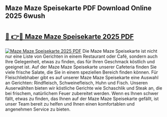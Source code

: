 ## Maze Maze Speisekarte PDF Download Online 2025 6wush

# <h2><a href="http://gccki9f.nevu.top/?p=Maze+Maze+Speisekarte">🔗 👉🔴 Maze Maze Speisekarte 2025 PDF</a></h2>

[![Maze Maze Speisekarte 2025 PDF](https://i.imgur.com/dBaPXMq.png)](http://gccki9f.nevu.top/?p=Maze+Maze+Speisekarte)
Die Maze Maze Speisekarte ist nicht nur eine Liste von Gerichten in einem Restaurant oder Café, sondern auch Ihre Gelegenheit, etwas zu finden, das für Ihren Geschmack köstlich und geeignet ist. Auf der Maze Maze Speisekarte unserer Cafeteria finden Sie viele frische Salate, die Sie in einem speziellen Bereich finden können. Für Fleischliebhaber gibt es auf unserer Maze Maze Speisekarte eine Auswahl an Gerichten: Rindfleisch, Schweinefleisch, Huhn und Fisch. Unseren Auserwählten bieten wir köstliche Gerichte wie Schaschlik und Steak an, die bei frischem, natürlichem Feuer zubereitet werden. Wenn es Ihnen schwer fällt, etwas zu finden, das Ihnen auf der Maze Maze Speisekarte gefällt, ist unser Team bereit zu helfen und Ihnen einen komfortablen und angenehmen Service zu bieten.
